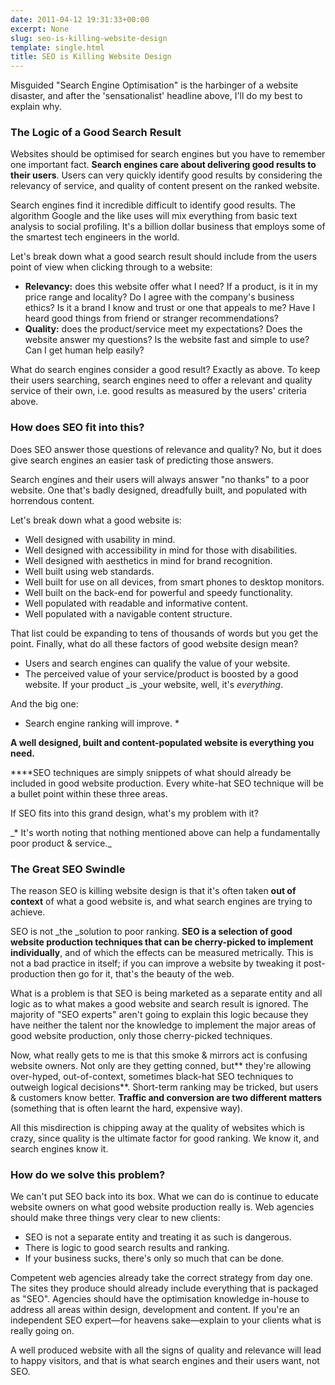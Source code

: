 ```yaml
---
date: 2011-04-12 19:31:33+00:00
excerpt: None
slug: seo-is-killing-website-design
template: single.html
title: SEO is Killing Website Design
---
```


Misguided "Search Engine Optimisation" is the harbinger of a website disaster, and after the 'sensationalist' headline above, I'll do my best to explain why.


### The Logic of a Good Search Result


Websites should be optimised for search engines but you have to remember one important fact. **Search engines care about delivering good results to their users**. Users can very quickly identify good results by considering the relevancy of service, and quality of content present on the ranked website.

Search engines find it incredible difficult to identify good results. The algorithm Google and the like uses will mix everything from basic text analysis to social profiling. It's a billion dollar business that employs some of the smartest tech engineers in the world.

Let's break down what a good search result should include from the users point of view when clicking through to a website:


* **Relevancy:** does this website offer what I need? If a product, is it in my price range and locality? Do I agree with the company's business ethics? Is it a brand I know and trust or one that appeals to me? Have I heard good things from friend or stranger recommendations?
* **Quality:** does the product/service meet my expectations? Does the website answer my questions? Is the website fast and simple to use? Can I get human help easily?


What do search engines consider a good result? Exactly as above. To keep their users searching, search engines need to offer a relevant and quality service of their own, i.e. good results as measured by the users' criteria above.


### How does SEO fit into this?


Does SEO answer those questions of relevance and quality? No, but it does give search engines an easier task of predicting those answers.

Search engines and their users will always answer "no thanks" to a poor website. One that's badly designed, dreadfully built, and populated with horrendous content.

Let's break down what a good website is:


* Well designed with usability in mind.
* Well designed with accessibility in mind for those with disabilities.
* Well designed with aesthetics in mind for brand recognition.
* Well built using web standards.
* Well built for use on all devices, from smart phones to desktop monitors.
* Well built on the back-end for powerful and speedy functionality.
* Well populated with readable and informative content.
* Well populated with a navigable content structure.


That list could be expanding to tens of thousands of words but you get the point. Finally, what do all these factors of good website design mean?

* Users and search engines can qualify the value of your website.
* The perceived value of your service/product is boosted by a good website. If your product _is _your website, well, it's _everything_.


And the big one:

* Search engine ranking will improve. *


**A well designed, built and content-populated website is everything you need.**

****SEO techniques are simply snippets of what should already be included in good website production. Every white-hat SEO technique will be a bullet point within these three areas.

If SEO fits into this grand design, what's my problem with it?

<p class="small">_* It's worth noting that nothing mentioned above can help a fundamentally poor product & service._</p>




### The Great SEO Swindle


The reason SEO is killing website design is that it's often taken **out of context** of what a good website is, and what search engines are trying to achieve.

SEO is not _the _solution to poor ranking. **SEO is a selection of good website production techniques that can be cherry-picked to implement individually**, and of which the effects can be measured metrically. This is not a bad practice in itself; if you can improve a website by tweaking it post-production then go for it, that's the beauty of the web.

What is a problem is that SEO is being marketed as a separate entity and all logic as to what makes a good website and search result is ignored. The majority of "SEO experts" aren't going to explain this logic because they have neither the talent nor the knowledge to implement the major areas of good website production, only those cherry-picked techniques.

Now, what really gets to me is that this smoke & mirrors act is confusing website owners. Not only are they getting conned, but** they're allowing over-hyped, out-of-context, sometimes black-hat SEO techniques to outweigh logical decisions**. Short-term ranking may be tricked, but users & customers know better. **Traffic and conversion are two different matters** (something that is often learnt the hard, expensive way).

All this misdirection is chipping away at the quality of websites which is crazy, since quality is the ultimate factor for good ranking. We know it, and search engines know it.


### How do we solve this problem?


We can't put SEO back into its box. What we can do is continue to educate website owners on what good website production really is. Web agencies should make three things very clear to new clients:


* SEO is not a separate entity and treating it as such is dangerous.
* There is logic to good search results and ranking.
* If your business sucks, there's only so much that can be done.


Competent web agencies already take the correct strategy from day one. The sites they produce should already include everything that is packaged as "SEO". Agencies should have the optimisation knowledge in-house to address all areas within design, development and content. If you're an independent SEO expert—for heavens sake—explain to your clients what is really going on.

A well produced website with all the signs of quality and relevance will lead to happy visitors, and that is what search engines and their users want, not SEO.
